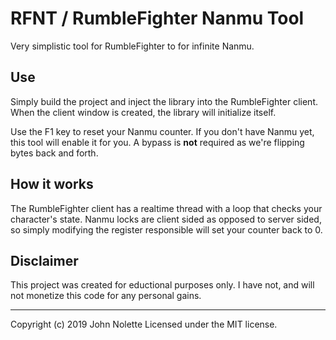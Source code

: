 # **RFNT** / RumbleFighter Nanmu Tool

Very simplistic tool for RumbleFighter to for infinite Nanmu.

## Use

Simply build the project and inject the library into the RumbleFighter client. When the client window is created, the library will initialize itself.

Use the F1 key to reset your Nanmu counter. If you don't have Nanmu yet, this tool will enable it for you. A bypass is **not** required as we're flipping bytes back and forth.

## How it works

The RumbleFighter client has a realtime thread with a loop that checks your character's state. Nanmu locks are client sided as opposed to server sided, so simply modifying the register responsible will set your counter back to 0.

## Disclaimer

This project was created for eductional purposes only. I have not, and will not monetize this code for any personal gains.

---

Copyright (c) 2019 John Nolette Licensed under the MIT license.
